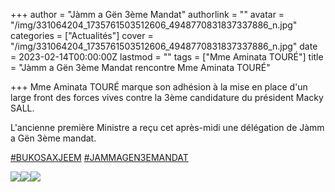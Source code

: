 +++
author = "Jàmm a Gën 3ème Mandat"
authorlink = ""
avatar = "/img/331064204_1735761503512606_4948770831837337886_n.jpg"
categories = ["Actualités"]
cover = "/img/331064204_1735761503512606_4948770831837337886_n.jpg"
date = 2023-02-14T00:00:00Z
lastmod = ""
tags = ["Mme Aminata TOURÉ"]
title = "Jàmm a Gën 3ème Mandat rencontre Mme Aminata TOURÉ"

+++
Mme Aminata TOURÉ marque son adhésion à la mise en place d'un large front des forces vives contre la 3ème candidature du président Macky SALL.

L'ancienne première Ministre a reçu cet après-midi une délégation de Jàmm a Gën 3ème mandat.

[#BUKOSAXJEEM](https://www.facebook.com/hashtag/bukosaxjeem?__eep__=6&__cft__\[0\]=AZWNfvIC91gIfv0Sxe5Nyi3C39gvTqcmfbDbQbiUvyv-wGuvHi2VvGNOGm65gGwsJrgkZuZFW1Crt1caUQsJ15otKCbmWonHhQ5FLaramJlryhMNeNkyd7E_ad8l5yj4YYc0qMfqNn2IIc7ChrFD5GlLKn7MwuNzbusbUSyxR3D0eXx72-qZIRCul0LrwwuMLgc&__tn__=*NK-R) [#JAMMAGEN3EMANDAT](https://www.facebook.com/hashtag/jammagen3emandat?__eep__=6&__cft__\[0\]=AZWNfvIC91gIfv0Sxe5Nyi3C39gvTqcmfbDbQbiUvyv-wGuvHi2VvGNOGm65gGwsJrgkZuZFW1Crt1caUQsJ15otKCbmWonHhQ5FLaramJlryhMNeNkyd7E_ad8l5yj4YYc0qMfqNn2IIc7ChrFD5GlLKn7MwuNzbusbUSyxR3D0eXx72-qZIRCul0LrwwuMLgc&__tn__=*NK-R)

![](/img/329686422_3449836118675198_8432677848284888855_n.jpg)![](/img/330475184_609661470986776_5867087239129293192_n.jpg)![](/img/328128082_931172917874630_491643016038105970_n.jpg)